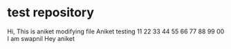# test repository
Hi, This is aniket modifying file
Aniket testing 11 22 33 44 55 66 77 88 99 00
I am swapnil
Hey aniket
